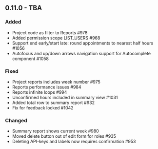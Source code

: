 ## 0.11.0 - TBA
### Added
- Project code as filter to Reports #978
- Added permission scope LIST_USERS #968
- Support end early/start late: round appointments to nearest half hours #1056
- Autofocus and up/down arrows navigation support for Autocomplete component #1058

### Fixed
- Project reports includes week number #975
- Reports performance issues #984
- Reports infinite loops #994
- Unconfirmed hours included in summary view #1031
- Added total row to summary report #932
- Fix for feedback locked #1042

### Changed
- Summary report shows current week #980
- Moved delete button out of edit form for roles #935
- Deleting API-keys and labels now requires confirmation #953